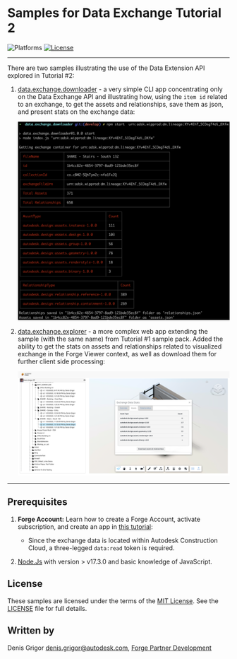 # Samples for Data Exchange Tutorial 2

![Platforms](https://img.shields.io/badge/platform-windows%20%7C%20osx%20%7C%20linux-lightgray.svg)
[![License](http://img.shields.io/:license-mit-blue.svg)](http://opensource.org/licenses/MIT)

---

There are two samples illustrating the use of the Data Extension API explored in Tutorial #2:

1. [data.exchange.downloader](./data.exchange.downloader) - a very simple CLI app concentrating only on the Data Exchange API and illustrating how, using the `item id` related to an exchange, to get the assets and relationships, save them as json, and present stats on the exchange data:
    
    ![](././data.exchange.downloader/img/screenshot.png)
    
2. [data.exchange.explorer](./data.exchange.explorer) - a more complex web app extending the sample (with the same name) from Tutorial #1 sample pack. Added the ability to get the stats on assets and relationships related to visualized exchange in the Forge Viewer context, as well as download them for further client side processing:

    ![](./data.exchange.explorer/img/screenshot.png)

---

## Prerequisites

1. **Forge Account:** Learn how to create a Forge Account, activate subscription, and create an app in [this tutorial](http://learnforge.autodesk.io/#/account/):
    
   - Since the exchange data is located within Autodesk Construction Cloud, a three-legged `data:read` token is required.

2. [Node.Js](https://nodejs.org) with version > v17.3.0 and basic knowledge of JavaScript.

## License

These samples are licensed under the terms of the [MIT License](http://opensource.org/licenses/MIT). See the [LICENSE](LICENSE) file for full details.

## Written by

Denis Grigor [denis.grigor@autodesk.com](denis.grigor@autodesk.com), [Forge Partner Development](http://forge.autodesk.com)
